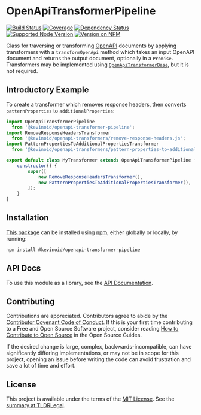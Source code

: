 OpenApiTransformerPipeline
==========================

[![Build Status](https://img.shields.io/github/actions/workflow/status/kevinoid/openapi-transformer-pipeline/node.js.yml?branch=main&style=flat&label=build)](https://github.com/kevinoid/openapi-transformer-pipeline/actions?query=branch%3Amain)
[![Coverage](https://img.shields.io/codecov/c/github/kevinoid/openapi-transformer-pipeline/main.svg?style=flat)](https://app.codecov.io/gh/kevinoid/openapi-transformer-pipeline/branch/main)
[![Dependency Status](https://img.shields.io/librariesio/release/npm/@kevinoid/openapi-transformer-pipeline.svg?style=flat)](https://libraries.io/npm/@kevinoid%2Fopenapi-transformer-pipeline)
[![Supported Node Version](https://img.shields.io/node/v/@kevinoid/openapi-transformer-pipeline.svg?style=flat)](https://www.npmjs.com/package/@kevinoid/openapi-transformer-pipeline)
[![Version on NPM](https://img.shields.io/npm/v/@kevinoid/openapi-transformer-pipeline.svg?style=flat)](https://www.npmjs.com/package/@kevinoid/openapi-transformer-pipeline)

Class for traversing or transforming
[OpenAPI](https://github.com/OAI/OpenAPI-Specification/) documents by applying
transformers with a `transformOpenApi` method which takes an input OpenAPI
document and returns the output document, optionally in a `Promise`.
Transformers may be implemented using
[`OpenApiTransformerBase`](https://github.com/kevinoid/openapi-transformer-base),
but it is not required.


## Introductory Example

To create a transformer which removes response headers, then converts
`patternProperties` to `additionalProperties`:

```js
import OpenApiTransformerPipeline
  from '@kevinoid/openapi-transformer-pipeline';
import RemoveResponseHeadersTransformer
  from '@kevinoid/openapi-transformers/remove-response-headers.js';
import PatternPropertiesToAdditionalPropertiesTransformer
  from '@kevinoid/openapi-transformers/pattern-properties-to-additional-properties.js';

export default class MyTransformer extends OpenApiTransformerPipeline {
    constructor() {
        super([
            new RemoveResponseHeadersTransformer(),
            new PatternPropertiesToAdditionalPropertiesTransformer(),
        ]);
    }
}
```


## Installation

[This package](https://www.npmjs.com/package/@kevinoid/openapi-transformer-pipeline) can be
installed using [npm](https://www.npmjs.com/), either globally or locally, by
running:

```sh
npm install @kevinoid/openapi-transformer-pipeline
```


## API Docs

To use this module as a library, see the [API
Documentation](https://kevinoid.github.io/openapi-transformer-pipeline/api).


## Contributing

Contributions are appreciated.  Contributors agree to abide by the [Contributor
Covenant Code of
Conduct](https://www.contributor-covenant.org/version/1/4/code-of-conduct.html).
If this is your first time contributing to a Free and Open Source Software
project, consider reading [How to Contribute to Open
Source](https://opensource.guide/how-to-contribute/)
in the Open Source Guides.

If the desired change is large, complex, backwards-incompatible, can have
significantly differing implementations, or may not be in scope for this
project, opening an issue before writing the code can avoid frustration and
save a lot of time and effort.


## License

This project is available under the terms of the [MIT License](LICENSE.txt).
See the [summary at TLDRLegal](https://tldrlegal.com/license/mit-license).
